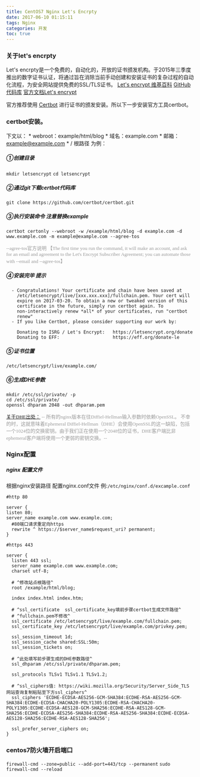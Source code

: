 ```yaml
---
title: CentOS7 Nginx Let's Encrpty 
date: 2017-06-10 01:15:11
tags: Nginx
categories: 开发
toc: true
---
```


### 关于let's encrpty 
  
   Let's encrpty是一个免费的，自动化的，开放的证书颁发机构。于2015年三季度推出的数字证书认证，将通过旨在消除当前手动创建和安装证书的复杂过程的自动化流程，为安全网站提供免费的SSL/TLS证书。
     [Let's encrypt 维基百科](https://zh.wikipedia.org/wiki/Let%27s_Encrypt)
     [GitHub代码库](https://github.com/letsencrypt)
     [官方文档Let's encrypt](https://letsencrypt.org/getting-started/)

官方推荐使用 [Certbot](https://certbot.eff.org/) 进行证书的颁发安装。所以下一步安装官方工具certbot。

### certbot安装。 

下文以：
    * webroot：example/html/blog 
    * 域名：example.com 
    * 邮箱：example@example.com 
    * / 根路径
为例：


##### ①创建目录
`mkdir letsencrypt`
`cd letsencrypt`
##### ②通过git下载certbot代码库
`git clone https://github.com/certbot/certbot.git`
##### ③执行安装命令 注意替换example
`certbot certonly --webroot -w /example/html/blog -d example.com -d www.example.com -m example@example.com --agree-tos`

<font color=#999 size=2 face="黑体">--agree-tos官方说明
【The first time you run the command, it will make an account, and ask for an email and agreement to the Let's Encrypt Subscriber Agreement; you can automate those with --email and --agree-tos】
</font>

##### ④安装完毕 提示
```IMPORTANT NOTES:
  - Congratulations! Your certificate and chain have been saved at
    /etc/letsencrypt/live/[xxx.xxx.xxx]/fullchain.pem. Your cert will
    expire on 2017-03-20. To obtain a new or tweaked version of this
    certificate in the future, simply run certbot again. To
    non-interactively renew *all* of your certificates, run "certbot
    renew"
  - If you like Certbot, please consider supporting our work by:
 
    Donating to ISRG / Let's Encrypt:   https://letsencrypt.org/donate
    Donating to EFF:                    https://eff.org/donate-le
   ```

##### ⑤证书位置
`/etc/letsencrypt/live/example.com/`

##### ⑥生成DHE参数
```
mkdir /etc/ssl/private/ -p
cd /etc/ssl/private/
openssl dhparam 2048 -out dhparam.pem
```
<font color=#999 size=2 face="黑体"> [关于DHE出处：](https://www.oschina.net/translate/strong_ssl_security_on_nginx)
-- 所有的nginx版本在往Diffiel-Hellman输入参数时依赖OpenSSL。
不幸的时，这就意味着Ephemeral Diffiel-Hellman（DHE）会使用OpenSSL的这一缺陷，包括一个1024位的交换密钥。由于我们正在使用一个2048位的证书，DHE客户端比非ephemeral客户端将使用一个更弱的密钥交换。--
</font>


### Nginx配置

#####  nginx 配置文件
根据nginx安装路径 配置nginx.conf文件 例:`/etc/nginx/conf.d/excample.conf`
```
#http 80

server {
listen 80;
server_name example.com www.example.com;
  #80端口请求重定向https
  rewrite ^ https://$server_name$request_uri? permanent;
}

#https 443

server {
  listen 443 ssl;
  server_name example.com www.example.com;
  charset utf-8;
  
  # ^修改站点根路径^
  root /example/html/blog;
  
  index index.html index.htm;

  # ^ssl_certificate  ssl_certificate_key填前步骤certbot生成文件路径^
  # ^fullchain.pem不修改^
  ssl_certificate /etc/letsencrypt/live/example.com/fullchain.pem;
  ssl_certificate_key /etc/letsencrypt/live/example.com/privkey.pem;
  
  ssl_session_timeout 1d;
  ssl_session_cache shared:SSL:50m;
  ssl_session_tickets on;
  
  # ^此处填写前步骤生成的DHE参数路径^
  ssl_dhparam /etc/ssl/private/dhparam.pem;

  ssl_protocols TLSv1 TLSv1.1 TLSv1.2;
  
  # ^ssl_ciphers值: https://wiki.mozilla.org/Security/Server_Side_TLS 网站查询复制粘贴至下方ssl_ciphers^
  ssl_ciphers 'ECDHE-ECDSA-AES256-GCM-SHA384:ECDHE-RSA-AES256-GCM-SHA384:ECDHE-ECDSA-CHACHA20-POLY1305:ECDHE-RSA-CHACHA20-POLY1305:ECDHE-ECDSA-AES128-GCM-SHA256:ECDHE-RSA-AES128-GCM-SHA256:ECDHE-ECDSA-AES256-SHA384:ECDHE-RSA-AES256-SHA384:ECDHE-ECDSA-AES128-SHA256:ECDHE-RSA-AES128-SHA256';
  
  ssl_prefer_server_ciphers on;
}
```

### centos7防火墙开启端口

`firewall-cmd --zone=public --add-port=443/tcp --permanent`
`sudo firewall-cmd --reload`